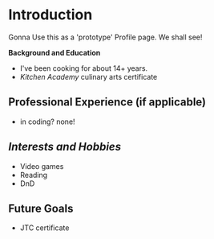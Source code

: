 # Introduction
Gonna Use this as a 'prototype' Profile page. We shall see!

**Background and Education**
 - I've been cooking for about 14+ years.
 - _Kitchen Academy_ culinary arts certificate
## Professional Experience (if applicable)
- in coding? none!
## _Interests and Hobbies_
- Video games
- Reading
- DnD
## Future Goals
- JTC certificate
